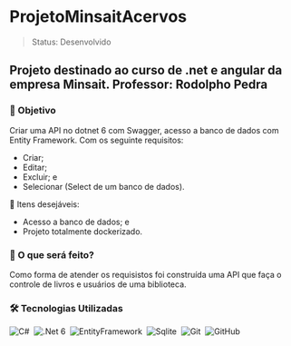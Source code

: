 <h1>ProjetoMinsaitAcervos</h1>

> Status: Desenvolvido

## Projeto destinado ao curso de .net e angular da empresa Minsait. Professor: Rodolpho Pedra

<h3>🎯 Objetivo</h3>
Criar uma API no dotnet 6 com Swagger, acesso a banco de dados com Entity Framework. Com os seguinte requisitos:

+ Criar;
+ Editar;
+ Excluir; e
+ Selecionar (Select de um banco de dados).

💎 Itens desejáveis:
+ Acesso a banco de dados; e
+ Projeto totalmente dockerizado.

<h3>🧱 O que será feito?</h3>
Como forma de atender os requisistos foi construída uma API que faça o controle de livros e usuários de uma biblioteca.

<h3>🛠️ Tecnologias Utilizadas</h3>

![C#](https://img.shields.io/badge/-CSharp-05122A?style=flat&logo=CSharp)&nbsp;
![.Net 6](https://img.shields.io/badge/-.Net-05122A?style=flat&logo=dotnet)&nbsp;
![EntityFramework](https://img.shields.io/badge/-EntityFramework-05122A?style=flat&logo=dotnet)&nbsp;
![Sqlite](https://img.shields.io/badge/-Sqlite-05122A?style=flat&logo=sqlite)&nbsp;
![Git](https://img.shields.io/badge/-Git-05122A?style=flat&logo=git)&nbsp;
![GitHub](https://img.shields.io/badge/-GitHub-05122A?style=flat&logo=github)&nbsp;
